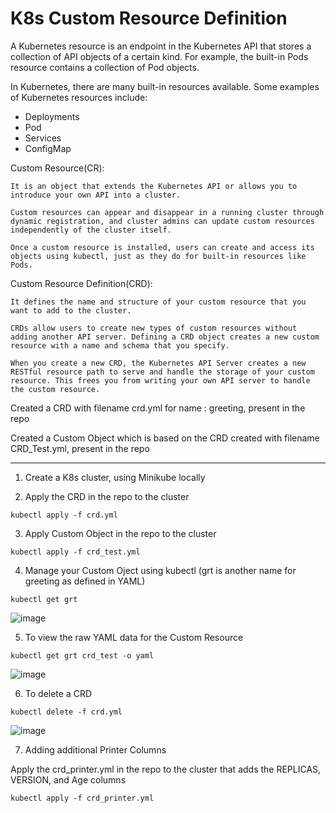 # K8s Custom Resource Definition

A Kubernetes resource is an endpoint in the Kubernetes API that stores a collection of API objects of a certain kind. For example, the built-in Pods resource contains a collection of Pod objects.

In Kubernetes, there are many built-in resources available. Some examples of Kubernetes resources include:

- Deployments
- Pod
- Services
- ConfigMap

Custom Resource(CR):
```  
It is an object that extends the Kubernetes API or allows you to introduce your own API into a cluster.

Custom resources can appear and disappear in a running cluster through dynamic registration, and cluster admins can update custom resources independently of the cluster itself.

Once a custom resource is installed, users can create and access its objects using kubectl, just as they do for built-in resources like Pods.
```
Custom Resource Definition(CRD): 
```
It defines the name and structure of your custom resource that you want to add to the cluster.

CRDs allow users to create new types of custom resources without adding another API server. Defining a CRD object creates a new custom resource with a name and schema that you specify.

When you create a new CRD, the Kubernetes API Server creates a new RESTful resource path to serve and handle the storage of your custom resource. This frees you from writing your own API server to handle the custom resource.
```

Created a CRD with filename crd.yml for name : greeting, present in the repo

Created a Custom Object which is based on the CRD created with filename CRD_Test.yml, present in the repo

---

1. Create a K8s cluster, using Minikube locally

2. Apply  the CRD in the repo to the cluster

```
kubectl apply -f crd.yml
```

3. Apply Custom Object in the repo to the cluster

```
kubectl apply -f crd_test.yml
```



4. Manage your Custom Oject using kubectl (grt is another name for greeting as defined in YAML)

```
kubectl get grt
```
![image](https://github.com/Pavan-1997/K8s_CRD/assets/32020205/ef8054c6-ad76-4bdd-93ed-59f0c7bfef7c)

5. To view the raw YAML data for the Custom Resource

```
kubectl get grt crd_test -o yaml
```
![image](https://github.com/Pavan-1997/K8s_CRD/assets/32020205/78950315-78a9-4612-b260-c0abd1b50723)

6. To delete a CRD

```
kubectl delete -f crd.yml
```
![image](https://github.com/Pavan-1997/K8s_CRD/assets/32020205/9135fe29-8ef1-47a7-9f5d-66de0d430729)

7. Adding additional Printer Columns

Apply  the crd_printer.yml in the repo to the cluster that adds the REPLICAS, VERSION, and Age columns

```
kubectl apply -f crd_printer.yml
```

 


